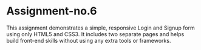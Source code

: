 # Assignment-no.6
This assignment demonstrates a simple, responsive Login and Signup form using only HTML5 and CSS3. It includes two separate pages and helps build front-end skills without using any extra tools or frameworks.
